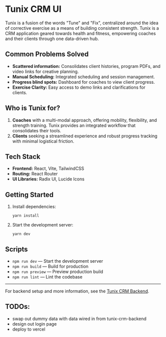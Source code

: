 # Tunix CRM UI

Tunix is a fusion of the words "Tune" and "Fix", centralized around the idea of corrective exercise as a means of building consistent strength. Tunix is a CRM application geared towards health and fitness, empowering coaches and their clients through one data-driven hub.

## Common Problems Solved
- **Scattered information:** Consolidates client histories, program PDFs, and video links for creative planning.
- **Manual Scheduling:** Integrated scheduling and session management.
- **Progress blind spots:** Dashboard for coaches to view client progress.
- **Exercise Clarity:** Easy access to demo links and clarifications for clients.

## Who is Tunix for?
1. **Coaches** with a multi-modal approach, offering mobility, flexibility, and strength training. Tunix provides an integrated workflow that consolidates their tools.
2. **Clients** seeking a streamlined experience and robust progress tracking with minimal logistical friction.

## Tech Stack
- **Frontend:** React, Vite, TailwindCSS
- **Routing:** React Router
- **UI Libraries:** Radix UI, Lucide Icons

## Getting Started

1. Install dependencies:
	```
	yarn install
	```
2. Start the development server:
	```
	yarn dev
	```

## Scripts
- `npm run dev` — Start the development server
- `npm run build` — Build for production
- `npm run preview` — Preview production build
- `npm run lint` — Lint the codebase

---
For backend setup and more information, see the [Tunix CRM Backend](https://github.com/JCelestial/tunix-crm-backend).


## TODOs:
- swap out dummy data with data wired in from tunix-crm-backend
- design out login page
- deploy to vercel

